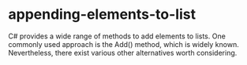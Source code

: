 # appending-elements-to-list
C# provides a wide range of methods to add elements to lists. One commonly used approach is the Add() method, which is widely known. Nevertheless, there exist various other alternatives worth considering.
